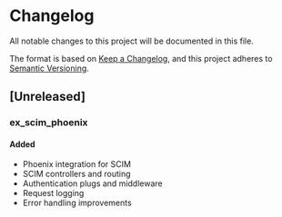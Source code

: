 # Changelog

All notable changes to this project will be documented in this file.

The format is based on [Keep a Changelog](https://keepachangelog.com/en/1.0.0/),
and this project adheres to [Semantic Versioning](https://semver.org/spec/v2.0.0.html).

## [Unreleased]

### ex_scim_phoenix
#### Added
- Phoenix integration for SCIM
- SCIM controllers and routing
- Authentication plugs and middleware
- Request logging
- Error handling improvements

